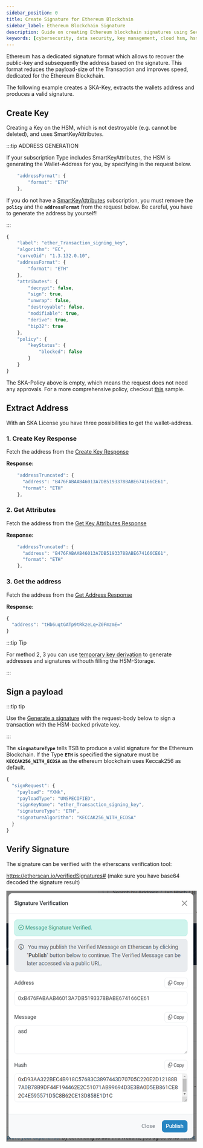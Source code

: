 ```yaml
---
sidebar_position: 0
title: Create Signature for Ethereum Blockchain
sidebar_label: Ethereum Blockchain Signature
description: Guide on creating Ethereum blockchain signatures using Securosys Primus HSM, including key generation, address extraction, and signing operations.
keywords: [cybersecurity, data security, key management, cloud hsm, hsm key management, hsm cloud, hsm as a service, cloud based hsm, hsm digital signature, hsm services, hsm service, hsm, hardware security module, Ethereum, blockchain, signature creation, key generation, address extraction, signing operation, SmartKeyAttributes, SKA, TSB, JSON Web Tokens, JWT, mTLS, Mutual TLS, eIDAS, qualified digital certificates, CSR generation, OpenSSL verification]
---
```



Ethereum has a dedicated signature format which allows to recover the public-key and subsequently the address based on the signature.
This format reduces the payload-size of the Transaction and improves speed, dedicated for the Ethereum Blockchain.

The following example creates a SKA-Key, extracts the wallets address and produces a valid signature.


## Create Key

Creating a Key on the HSM, which is not destroyable (e.g. cannot be deleted), and uses SmartKeyAttributes.

:::tip ADDRESS GENERATION

If your subscription Type includes SmartKeyAttributes, the HSM is generating the Wallet-Address for you, by specifying in the request below.

```js
    "addressFormat": {
        "format": "ETH"
    },
```

If you do not have a [SmartKeyAttributes](/tsb/Tutorials/TransactionSecurityBroker/smart-key-attributes.md) subscription, you must remove the **`policy`** and the **`addressFormat`** from the request below. Be careful, you have to generate the address by yourself!

:::

```js {2,6}
{
    "label": "ether_Transaction_signing_key",
    "algorithm": "EC",
    "curveOid": "1.3.132.0.10",
    "addressFormat": {
        "format": "ETH"
    },
    "attributes": {
        "decrypt": false,
        "sign": true,
        "unwrap": false,
        "destroyable": false,
        "modifiable": true,
        "derive": true,
        "bip32": true
    },
    "policy": {
        "keyStatus": {
            "blocked": false
        }
    }
}
```

The SKA-Policy above is empty, which means the request does not need any approvals. For a more comprehensive policy, checkout [this](/tsb/Tutorials/TransactionSecurityBroker/smart-key-attributes) sample.

## Extract Address

With an SKA License you have three possibilities to get the wallet-address. 

### 1. Create Key Response

Fetch the address from the [Create Key Response](https://primusdev.cloudshsm.com/swagger-ui/index.html?configUrl=/v3/api-docs/swagger-config#/Keys/createKey)

**Response:**
```js
    "addressTruncated": {
      "address": "B476FABAAB46013A7DB5193378BABE674166CE61",
      "format": "ETH"
    },
```

### 2. Get Attributes

Fetch the address from the [Get Key Attributes Response](https://primusdev.cloudshsm.com/swagger-ui/index.html?configUrl=/v3/api-docs/swagger-config#/Keys/getKeyAttributesWithKeyPassword)

**Response:**
```js
    "addressTruncated": {
      "address": "B476FABAAB46013A7DB5193378BABE674166CE61",
      "format": "ETH"
    },
```

### 3. Get the address

Fetch the address from the [Get Address Response](https://primusdev.cloudshsm.com/swagger-ui/index.html?configUrl=/v3/api-docs/swagger-config#/Keys/getKeyAddressWithKeyPassword)

**Response:**
```js
{
  "address": "tHb6uqtGATp9tRkzeLq+Z0FmzmE="
}
```

:::tip Tip

For method 2, 3 you can use [temporary key derivation](/tsb/Concepts/key/Derivation/KeyDerivation.md) to generate addresses and signatures withouth filling the HSM-Storage.

::: 

## Sign a payload

:::tip tip

Use the [Generate a signature](https://primusdev.cloudshsm.com/swagger-ui/index.html?configUrl=/v3/api-docs/swagger-config#/Keys/getKeyAddressWithKeyPassword) with the request-body below to sign a transaction with the HSM-backed private key.

:::

The **`singnatureType`** tells TSB to produce a valid signature for the Ethereum Blockchain. If the Type **`ETH`** is specified the signature must be **`KECCAK256_WITH_ECDSA`** as the ethereum blockchain uses Keccak256 as default.

```js {6,7}
{
  "signRequest": {
    "payload": "YXNk",
    "payloadType": "UNSPECIFIED",
    "signKeyName": "ether_Transaction_signing_key",
    "signatureType": "ETH",
    "signatureAlgorithm": "KECCAK256_WITH_ECDSA"
  }
}
```

## Verify Signature

The signature can be verified with the etherscans verification tool: 

https://etherscan.io/verifiedSignatures# (make sure you have base64 decoded the signature result)

![Etherscan: Verify Success](../../img/etherscan_verify_success.png)